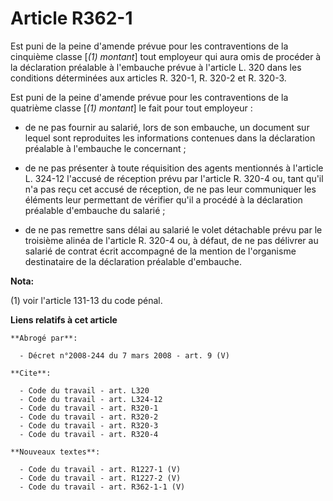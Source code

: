 # Article R362-1

Est puni de la peine d'amende prévue pour les contraventions de la cinquième classe [*(1) montant*] tout employeur qui aura
omis de procéder à la déclaration préalable à l'embauche prévue à l'article L. 320 dans les conditions déterminées aux
articles R. 320-1, R. 320-2 et R. 320-3.

Est puni de la peine d'amende prévue pour les contraventions de la quatrième classe [*(1) montant*] le fait pour tout
employeur :

- de ne pas fournir au salarié, lors de son embauche, un document sur lequel sont reproduites les informations contenues dans
la déclaration préalable à l'embauche le concernant ;

- de ne pas présenter à toute réquisition des agents mentionnés à l'article L. 324-12 l'accusé de réception prévu par
l'article R. 320-4 ou, tant qu'il n'a pas reçu cet accusé de réception, de ne pas leur communiquer les éléments leur
permettant de vérifier qu'il a procédé à la déclaration préalable d'embauche du salarié ;

- de ne pas remettre sans délai au salarié le volet détachable prévu par le troisième alinéa de l'article R. 320-4 ou, à
défaut, de ne pas délivrer au salarié de contrat écrit accompagné de la mention de l'organisme destinataire de la déclaration
préalable d'embauche.

**Nota:**

(1) voir l'article 131-13 du code pénal.

**Liens relatifs à cet article**

	**Abrogé par**:

	  - Décret n°2008-244 du 7 mars 2008 - art. 9 (V)

	**Cite**:

	  - Code du travail - art. L320
	  - Code du travail - art. L324-12
	  - Code du travail - art. R320-1
	  - Code du travail - art. R320-2
	  - Code du travail - art. R320-3
	  - Code du travail - art. R320-4

	**Nouveaux textes**:

	  - Code du travail - art. R1227-1 (V)
	  - Code du travail - art. R1227-2 (V)
	  - Code du travail - art. R362-1-1 (V)
